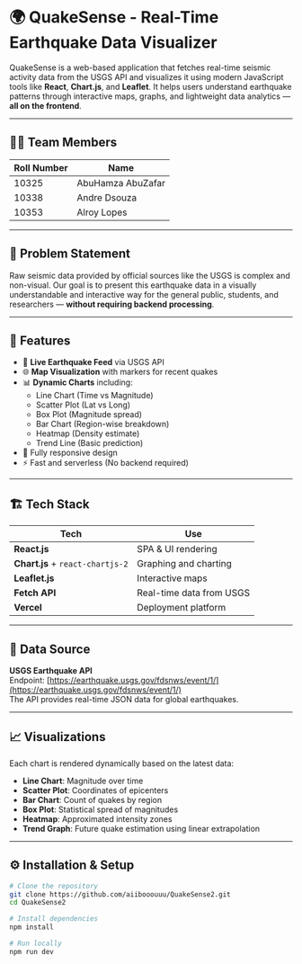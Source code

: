 # 🌍 QuakeSense - Real-Time Earthquake Data Visualizer

QuakeSense is a web-based application that fetches real-time seismic activity data from the USGS API and visualizes it using modern JavaScript tools like **React**, **Chart.js**, and **Leaflet**. It helps users understand earthquake patterns through interactive maps, graphs, and lightweight data analytics — **all on the frontend**.

---

## 👨‍💻 Team Members

| Roll Number | Name              |
|-------------|-------------------|
| 10325       | AbuHamza AbuZafar |
| 10338       | Andre Dsouza      |
| 10353       | Alroy Lopes       |

---

## 🧠 Problem Statement

Raw seismic data provided by official sources like the USGS is complex and non-visual. Our goal is to present this earthquake data in a visually understandable and interactive way for the general public, students, and researchers — **without requiring backend processing**.

---

## 🚀 Features

- 🔄 **Live Earthquake Feed** via USGS API
- 🌐 **Map Visualization** with markers for recent quakes
- 📊 **Dynamic Charts** including:
  - Line Chart (Time vs Magnitude)
  - Scatter Plot (Lat vs Long)
  - Box Plot (Magnitude spread)
  - Bar Chart (Region-wise breakdown)
  - Heatmap (Density estimate)
  - Trend Line (Basic prediction)
- 📱 Fully responsive design
- ⚡ Fast and serverless (No backend required)

---

## 🏗️ Tech Stack

| Tech        | Use                          |
|-------------|-------------------------------|
| **React.js**        | SPA & UI rendering               |
| **Chart.js** + `react-chartjs-2` | Graphing and charting        |
| **Leaflet.js**      | Interactive maps                |
| **Fetch API**       | Real-time data from USGS        |
| **Vercel**          | Deployment platform              |

---

## 📡 Data Source

**USGS Earthquake API**  
Endpoint: [https://earthquake.usgs.gov/fdsnws/event/1/](https://earthquake.usgs.gov/fdsnws/event/1/)  
The API provides real-time JSON data for global earthquakes.

---

## 📈 Visualizations

Each chart is rendered dynamically based on the latest data:
- **Line Chart**: Magnitude over time
- **Scatter Plot**: Coordinates of epicenters
- **Bar Chart**: Count of quakes by region
- **Box Plot**: Statistical spread of magnitudes
- **Heatmap**: Approximated intensity zones
- **Trend Graph**: Future quake estimation using linear extrapolation

---

## ⚙️ Installation & Setup

```bash
# Clone the repository
git clone https://github.com/aiibooouuu/QuakeSense2.git
cd QuakeSense2

# Install dependencies
npm install

# Run locally
npm run dev

